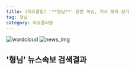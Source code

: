 ```yaml
---
title: (이슈클립) '**형님**' 관련 이슈, 기사 모아 보기
tag: 형님
category: 이슈클리핑
---
```

![wordcloud](https://s3.ap-northeast-2.amazonaws.com/lyrics101-wordcloud/2018-09-23-1537645848.png)
![news_img](https://user-images.githubusercontent.com/42597476/44507050-1206f400-a6e4-11e8-8d98-7ffbfebb353f.png)
## **'**형님**'** 뉴스속보 검색결과

